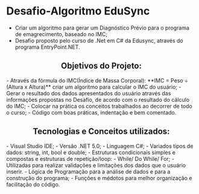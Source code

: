 # Desafio-Algoritmo EduSync
- Criar um algoritmo para gerar um Diagnóstico Prévio para o programa de emagrecimento, baseado no IMC;
- Desafio proposto pelo curso de .Net em C# da Edusync, através do programa EntryPoint.NET.

<h2 align="center"> Objetivos do Projeto: </h2>
- Através da fórmula do IMC(Índice de Massa Corporal): **IMC = Peso ÷ (Altura x Altura)** criar um algoritmo para calcular o IMC do usuário;
- Gerar o resultado dos dados apresentados do usuário através das informações propostas no Desafio, de acordo com o resultado do cálculo do IMC;
- Colocar na prática os conceitos trabalhados ao decorrer de todo o curso;
- Código com boas práticas, indentação e bem comentado.

<h2 align="center"> Tecnologias e Conceitos utilizados: </h2>
- Visual Studio IDE;
- Versão .NET 5.0;
- Linguagem C#;
- Variados tipos de dados: string, int, bool e double;
- Estruturas condicionais simples e compostas e estruturas de repetição/loop:
  - While/ Do While/ For;
  - Utilizadas para realizar validações e limitações dos dados que o usuário inserir.
- Lógica de Programação para a análise de dados e para a construção do programa;
- Funções e médotos para melhor organização e facilitação do código. 
